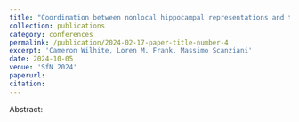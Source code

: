 ```yaml
---
title: "Coordination between nonlocal hippocampal representations and the collicular orienting system"
collection: publications
category: conferences
permalink: /publication/2024-02-17-paper-title-number-4
excerpt: 'Cameron Wilhite, Loren M. Frank, Massimo Scanziani'
date: 2024-10-05
venue: 'SfN 2024'
paperurl: 
citation: 
---
```


Abstract:
